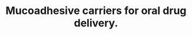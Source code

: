 ---
authors: Kumar R, Islam T, Nurunnabi M
carousel: false
doi: 10.1016/j.jconrel.2022.09.024
featured: false
journal: 'Journal of controlled release : official journal of the Controlled Release
  Society'
keywords: '["Gastric cancer", "Oral delivery", "Drug Carriers", "Gastrointestinal
  Tract", "Administration, Oral", "Inflammatory bowel disease", "Excipients", "Mucoadhesive
  polymer", "Oral medicine", "Drug Delivery Systems", "Colon", "Humans"]'
landmark: false
layout: '@/layouts/Publication.astro'
page: 504-559
pmcid: PMC9960552
pmid: 36116580
r03: R03OD032624
title: Mucoadhesive carriers for oral drug delivery.
volume: '351'
year: 2022
---